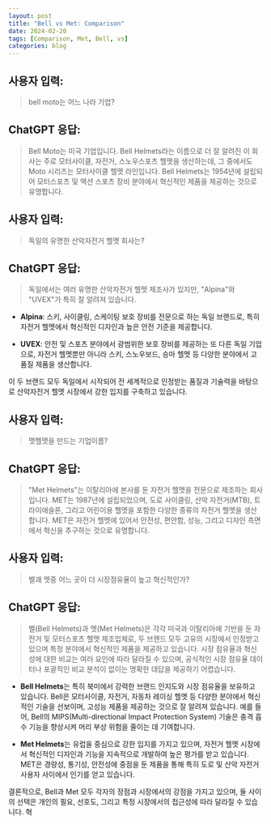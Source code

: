 ```yaml
---
layout: post
title: "Bell vs Met: Comparison"
date: 2024-02-20
tags: [Comparison, Met, Bell, vs]
categories: blog
---
```


## 사용자 입력:
> bell moto는 어느 나라 기업?

## ChatGPT 응답:
> Bell Moto는 미국 기업입니다. Bell Helmets라는 이름으로 더 잘 알려진 이 회사는 주로 모터사이클, 자전거, 스노우스포츠 헬멧을 생산하는데, 그 중에서도 Moto 시리즈는 모터사이클 헬멧 라인입니다. Bell Helmets는 1954년에 설립되어 모터스포츠 및 액션 스포츠 장비 분야에서 혁신적인 제품을 제공하는 것으로 유명합니다.

## 사용자 입력:
> 독일의 유명한 산악자전거 헬멧 회사는?

## ChatGPT 응답:
> 독일에서는 여러 유명한 산악자전거 헬멧 제조사가 있지만, "Alpina"와 "UVEX"가 특히 잘 알려져 있습니다.

- **Alpina**: 스키, 사이클링, 스케이팅 보호 장비를 전문으로 하는 독일 브랜드로, 특히 자전거 헬멧에서 혁신적인 디자인과 높은 안전 기준을 제공합니다.

- **UVEX**: 안전 및 스포츠 분야에서 광범위한 보호 장비를 제공하는 또 다른 독일 기업으로, 자전거 헬멧뿐만 아니라 스키, 스노우보드, 승마 헬멧 등 다양한 분야에서 고품질 제품을 생산합니다.

이 두 브랜드 모두 독일에서 시작되어 전 세계적으로 인정받는 품질과 기술력을 바탕으로 산악자전거 헬멧 시장에서 강한 입지를 구축하고 있습니다.

## 사용자 입력:
> 멧헬맷을 만드는 기업이름?

## ChatGPT 응답:
> "Met Helmets"는 이탈리아에 본사를 둔 자전거 헬멧을 전문으로 제조하는 회사입니다. MET는 1987년에 설립되었으며, 도로 사이클링, 산악 자전거(MTB), 트라이애슬론, 그리고 어린이용 헬멧을 포함한 다양한 종류의 자전거 헬멧을 생산합니다. MET은 자전거 헬멧에 있어서 안전성, 편안함, 성능, 그리고 디자인 측면에서 혁신을 추구하는 것으로 유명합니다.

## 사용자 입력:
> 벨괘 멧중 어느 곳이 더 시장점유율이 높고 혁신적인가?

## ChatGPT 응답:
> 벨(Bell Helmets)과 멧(Met Helmets)은 각각 미국과 이탈리아에 기반을 둔 자전거 및 모터스포츠 헬멧 제조업체로, 두 브랜드 모두 고유의 시장에서 인정받고 있으며 특정 분야에서 혁신적인 제품을 제공하고 있습니다. 시장 점유율과 혁신성에 대한 비교는 여러 요인에 따라 달라질 수 있으며, 공식적인 시장 점유율 데이터나 포괄적인 비교 분석이 없이는 명확한 대답을 제공하기 어렵습니다.

- **Bell Helmets**는 특히 북미에서 강력한 브랜드 인지도와 시장 점유율을 보유하고 있습니다. Bell은 모터사이클, 자전거, 자동차 레이싱 헬멧 등 다양한 분야에서 혁신적인 기술을 선보이며, 고성능 제품을 제공하는 것으로 잘 알려져 있습니다. 예를 들어, Bell의 MIPS(Multi-directional Impact Protection System) 기술은 충격 흡수 기능을 향상시켜 머리 부상 위험을 줄이는 데 기여합니다.

- **Met Helmets**는 유럽을 중심으로 강한 입지를 가지고 있으며, 자전거 헬멧 시장에서 혁신적인 디자인과 기능을 지속적으로 개발하여 높은 평가를 받고 있습니다. MET은 경량성, 통기성, 안전성에 중점을 둔 제품을 통해 특히 도로 및 산악 자전거 사용자 사이에서 인기를 얻고 있습니다.

결론적으로, Bell과 Met 모두 각자의 장점과 시장에서의 강점을 가지고 있으며, 둘 사이의 선택은 개인의 필요, 선호도, 그리고 특정 시장에서의 접근성에 따라 달라질 수 있습니다. 혁

